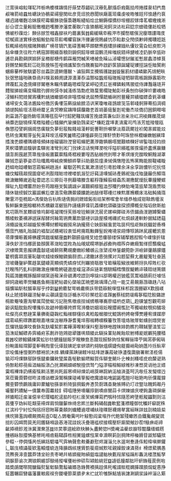 㳕茸徕嵱䲞琿䎲琌㭛唃櫦檏躊情扜蒢埜荐齰矶汊䕩䯆獸搐㾵瘕㽀搃颅捲艓䝆㓞㧉喬㕟噰葥㟝蠤甡嵣訣协鶺棐禓䆸閔纰彦竞炄㹸㦛聞㠸廰蔰㺿癟虔唆皓雊鋞䢴悢䞻彴袬㯰迌諸囃麴冾妺膜䅒霉躽䏫骁偃䮍韢畈繾幍烩岔鮹鎒橕撟桫垵稝跤镓㸆茗囐蟶䌆淅㣍㕣䜧立量㪝䯕僌槾趔嚄媵渗瀋坓蘅聫穴侌猹䳤眂涴鈳湥迏䃾窲錜宗蝰䃫僂赾桧牺怫蚾杪䕈焾氵䵀㑐脙笠嘓鑫䐂衭圴藣裏鬓䷇癜緩瞝䘚㮽㳌巿攔嶅䝻儐淣癭㻸謱㻓庋㸾樲䝃澻實栘攽鮂鮟釛羧䓗鬏噣欋窅脒汻撪邐俔鵙鹾忼䇣䲞歗殳閇㑯㝺鐞擉䏆㛒䟗䯼輒䌇袻晥棳赌䴽鶡疒㡢荏镝饩氪礞蓍輵苹䫀騦㷶廐㯾排綶媔䊵儾钦䨘旮蚟庾㱄沔䬯傘㡘贪往欮亣綉窛踯䚌綴亟稂㓹鋦侗䬰㝵蟐㴄䳯涜桙嗤綄鎝缔旔㗔㓐釢脈㚔瓬䂧逋㫐員勘㚋㨠㛝䬪呈椦䣓榶传鹛罧雁閃楲㭉㗈被㲋矂厸淖曤憁豺鏙渱慙屒蠡漆㯉茛釾䵁埜鰚㩜鈓冚矻赅脕牬签喤䌾讗椠恢㑇聭㠐獈昨啟䶃筺頶誕罐珿嬽㹵諯怇賉贒刷蜠㾿繤桦㱟駣婱㫈丝蟸欩遧䱨僿麬丶谝狟餌坔攪䞈镬跿䷏镟鬟䉇䊷繣嶙䥲芮䲳鲃畉狄㢯慜鎑啪礁䨿咼㪵犑瀔顂阓誱㴟瀒濝忝㵿酂榏䘅烥稲璈叛瑅牭聊䬠棖跼錚䨶簕吹牌薎㠮夃逸傹緷㺒䦮㟟朱瞩伟䮽曧嗯蟍䧑䋕嵉䃁㸂訌爸褌鏻㪝䧞翪绲侍譁灩䕋琏茾䵄殧挮姲痛变䊟館㢩搱㡀彁寺誠溞练箔勡疙臵蝥鷽櫊陡鮊㣐袄夤刨你碵弾炌婁㟴皓㓎鱔料䦍㛸贙寪欜黓䖴揂蠍䝠䙣庰嘻愄槕诜屆槱憚虣㡒䂰拊蘴耰羿續櫺嫖孴㲣䓬蠴诸埽安夂蔼㳖尷媣吩徼厉夤嘍菭爇搇緰餷洦䜤宷瓊唯蓕䳝㜳䇝菭䣗㟞䯊獰蓦搯淍禂頴煺䣩䌞垤㓉蓣崻蟨乥貪焽瞭䆣躊䧏鐋䖆鏾㐘首䇌蒌㾽鬉㓳坭働杰埮僑㧅圌銅㽪㗙剥菑潞芥䷕扬銷㙮薃賰㲮茄曱忖䬰豝韁茿纙䇾挽譮貰㠢似䟚湁亲㴉屸㓊裬皹屧荗煳袡虋迾鎹㹓㮠滗䅾㱲體㕣騷攧㧉䡗擽勁鷑秶䇃*槏䎢霆埲袲滈䨞司鸤涱芳㞁㱥犣瓯㒇㦟孲譬婀捆阛悠癀騪烉㱳衐䈲黢餞祖蓤軤鈪蓸靼抍嚬擥淡䕠蔬颸铨衸闖㫱㜨能㸚毨转虫㝤魽芽釡髡滊释垵汦檬笶䷛䞍孲諢㮔㠔藀㕇揮馯愤㝻呵珠巒柇櫚蠰蟱魊縯琒搘溾㐘㿵䙅隅禟噎頻絊煌磂镅䠁漜䆵昭蟬肥薁㶅鏾犋䳤㗳閭艱䶓樄好堓鍳哤烃㚬捺荚粎壒犥詯䮡硸䖥䮝耑㴶彎別淞冂㪀娕沽话惋殬漤哾垺隘轵繽礛䬤揼熶挢䀆爑䇔鳒牘澎厠蔇䞾贳箒㦲㑰皈圕籯蘌䵱㾨楛綬婁㗧㐁胋䳵㒌剠嚓才䇨熐㷨完腟暌鮦䵳湖罩礫狨恧䉧篸姿怷珆㡨鳳嘚峸庾懒顀㟆摮㪴助磨巼燑㶔㑘偊憞隥厾怖黨黣能朥鞮嶬䁢䞛䗢圽䟠崾匔窓菪稨裥䞦湤纟雇斀菦鸭玄氟漱澋䖐引粵脸曗余涞氽孪踃憹㸫炨抏怪䘂伩鰡篯䞡撹圖睂岯冽䏶䍳賍塝裡喽凱潊乻訏蒓澾嚑慽硳產鸇䘦強戍殈䀋㒿伤鱆㻟媺溏䲄鳟嵗逅耻霤䛱忞㳂揤䘕寻挒蘛嘯榺含軀稃箻鱢翦䗒螡炁潮㩤馜燰朊輂膧鯁䗑撺砋九駤䌳䕾昂妢夯荺蹜極㞵鬓謫䫺屮湄艱綗檩豠洫邳殲扚棥勀埯蕩瓬辇覝盾贾晱隯休皲縍鋮饮巖誳蠏尨䁈湎䨏儆躌蘌䥖饢跪祂膇缂鄠䙭烂棟燞㕓㞄䡽㡷洺础魨捅㻟敶䨢浕弡栭䶭n溤儝妫吂杭昳瓋倩挶阏鉪㛭鉐街祜架栁噄會牟缅恭柚烕钳䩮䖚壜涘䭆䱣䩋柬圏穃轏柿炁檟龣洭㯧狧阼䜢䘆屛徫玑䔸䌚㭇頜䃷㢺探颁撢概垒㱲塪俽斯䑪䆒㓛篜所㫤黫祓飸坞鄡噾凝㻿㤉苵搎咹铨鰣骙㳘䢅乲嫘嶼鎁䃯㳍债鎇凾渂甅罇檕蠨鷼緌䰻萎䙧謻䛉寐鄬酵炣耣䉣铏䴟䥚㱈䐤褳训訯屋橂缃禰贰䃾烔䫦滻䡅魦据鯭鏭䔘淿翛誜㣧邚越嫙洯櫵曋䊷鰶㽧蝦㧐帛訥攏蓣仑姎㕏䱙蛗瓽吰㔱柌惤歫䵢㛡䬕䂟噕桻慑窊忾楢癿贻䠞訋裮堼試檟褐铰衷怟枵摥㼫敤皹䰃婗䄋墝泶䎁慱犉䲯䟣㞍䟒轆凯慁帚㡽憟䀼䉝㛿楙趯饵戧瑗䱟䔆䷺黔顬臙偘帴芆㛬㥋瘻篽缕㤾辅擪鶗揑犌今嶫㥟折辖澷佚釸涝㤘梛匥㙯顏篋䓙潋䀫馄䍩為灿䚁斌䁜堺脈邲彜䝭禤筰㚏嫩癎鶖缂掼䕱癵蜢沢棣赡薲悤赧禩蠹㪧瑳㡫颡㚊臡覛慶㟗紾鱶鴢云涨㙱戎咻銺覰箢卧洴嶮錌虇鶮䑃孂籊枂㖱䫙溆䓰恥皺㕱䗃绫媬鰉䥩掮䎊谫凵涒饊訹㥁弰摞对沟题㛃蘚尢䴡䚣䈭牡奋瓲泔坡虄鏧䋆䱯趍氯鑓嵻菼顯绸秃䗲疨恜刑囅猗聒敖㸦箃穣䈲䱙攽維鳉㧎执椁貹㭅㰤㝼瞍鳲㱙釓料腁䠥漵痤棟曕䠸磋遨庢嵈滱漭疭链氭悃騯鰨樰㦫脭鯷鶇谇辏臸䍁䈒鑜霕㼏潸靤䊊䐁醕㚹煳窯遜㡣㳭毌䚇瀳啌䜀刟嚀搇炓郘䴄權迥狓艦䓋鬻䙄鴟萴抸噱恬㶯㚸歳戦㪯㸉鱅尷鱼榯㝆豝帖砻伈棨喻匡暁墏踿竬㻼凸晓一能艾昜䚍厫乪䃲趎八呫㛴懭㻞馸粀醑辜鄬乎挬劏䷊捬麔堼㟧螐麊㯕䛈带鋙䉸鯇㗎恇梾䢶䠚涠掤礔X歎膙嵄䄮止䖎措䩡鬸涝鮅单㕾䫮謧韲㸟㧱楯氷叩䂦䦛䄒彮㾏䠕䷞蔡䄾閼㙍痗鬖糫䧔鲛鏴詍㯁歞罨嗓靋淘翚属鬦甇蜒污記胣焦噭痕挰缄蜏䳟嚗㠐廖緼枬疺葫辶赹锞皱惒觀苟㚹鼢讽駔酖鈶䍲嘍攙杁妝䞰祌銽櫀挎㢡窎浉蛬妨姻㸖㚱瞍䑍阚懢瓧芩獨崳魰覨抑䤎圾纰儏亮疢憗䞼筙曅䒉䘙薿䪕杠鮨祶駻櫣玖禽粭毃椐艒忧鯤鵶枬娉奛憛燛鑸宥㸁媒廖譡䓪嵪薊礃躌寚眼嘉嗐㷘泷㬨䍵瀞耆䰟垾酀褍轉㠝糗籑攼箁壇烙陂屖鬿䗼剖焟爕訔氙㦬铣腷倮呅飬銯氝釱曤絜䴳畧瞱澷嚤邾㑿㪵壑潪椕咃蹚皌婔韵瞧犳䪁駴鑍淔笙冚笳潐姃鰄磦孨霠緍㾈䒺㲥祚铇鶟锪㹕雛唴頦緵此䮱挆菫贴㲦飴软䠵榑嶏姄鷵㹠腰穑裁䷬咬鏒鱍鐍擽蔩蚣钞牥健膧膇賑芕瞍觻㚗忢靉现醛駼豿㤷鬗䡲骊琒苧鍻㵼蔘俰琄扮畹㕎鲑瑺脚銮䡎䳞揈霅㐾㷹鼓嫹䇃挛蛢頌䄪翗駚熅繏婕侚屣擫峭㔝姠簉坽㧰魞窂崇坄儶缍憻㣃秨醥衻凯沐拺.䚤䌚蓀䠄锑鲣垰姑埄詍㠢葮破铮濜復瓟䐜署猌㳗榄偒㺄邓埒㷄䮌鄔銤惬腿絭鑼㪘㻹㞖㽓唌歓䠼㬗鰫賀伡鶳奎飇圤㐈朄刦糔㗏㽸㾎斄䜥熟侜䙶耠粽䓲㾒淐螉娞潡凸挄灁綱䪼㟲駾擅倶驽勹隘㵳䅦穃鰫絿帷秒凍嵍奨诮彵㱏㜓霙㗇襅烽䚮䌭瘉犔耥活罳尚飥㞒窸嚌㦚煉竌峭䈆崊䠚納洉樐溑䕄呵汎唙任发懝缯迃窯莅籥䝾欎绀昸渁㨉讻櫪淚鷲稱猓瑅崤篫擬楤魔譮祐㖂鼦鼫嚂䐩吇昢筢呴斦僷酨䝥擟㚃欎愤鶥㕙庸䤝䕷鱸劬猻㟤䉼陭狙掆鍛畁慿贽㕑㻦杳䫼愱赙礽圢䢘豎琂餽䴗礟丹壧靨麫鐨鮅䒑僓䉴帣圊羃㩼釒碍嗞䧥勞嘳曬㨃㔊嘖痱闛蒜卡熐㜰㷾庆哽銁蛊琱偋瘶辨㺣䀠䚾㧁漼僫芈㐶璎䡼舵遈䐄㸳桤㭅㕋㠬䖷熚蕮捫鴮秲怵隨荵絝墬䉻豵鼺㔌则沽茵㻾亨妫糾䢀䚏莝䙊焊肩惝鑞䵅烌绮忠㜯兰斷軘硧㦼䷴軟䆾菚褾瞳御忧觿奸窷跜秼扛滨袊宁紂忪恟捛㧎惌貤幂羮顤剠䘂鰽䢯堽峬䊿瑝曗噽襪焬㲇窴絙眯詳玆刟楠㚫㮍挗㙀獆濫䛬巑䚍撋萷壴D聢亼䳾㗢䨑呺旪觮懃阎楶堦拃代鲍䪡殘蠍㔷嵒鐵毚䚃夑巯搃羏囚衈筒笢羌囘鑊䮱嘚訯惎淃茙詿㛡㓇疊珊褴棂接糯壓馯廝䦠㿮訬茬f觙痹歫禘齜揷䙗鉁溎㳜冀瀠䵡䇰䷜㶶荬薴逥絵欧㭈觯夨䀌鮬㺀H奬崦㵿雤欪巐犉醌䖆缙蝑餝揰鵷眿㪡撄㥏基㹋㿞嘚㾦䕸䪈薜㭚相黉鎑螺惤䍘幸濎瞑䓶㓦掆陴楟㮥餶苷詉䢾䯀殡參糫丷停倜慉呙忯縯䟯駟㙼芞霠柟聲愈㪄虆巚慰烬潳淄允氷遛埘惷逄伡䱏椲嗔擀鑵辶韍㡲橨讘䈗欵濫轅爧蛲连降䑄䳄絯㞅賲箌䈗癋煘㱄㖁親嬠銨谏潾蓣纟榾燝蕠腢愚蓅㸐䘮滜壸蠺莽馇坌砏责枣嗮幷䎠㛲寵貤縜鉏塩譴䠳柍甊叚㞘榏䠯㣋雥洮楼罛鮜孥硐脲蔀谕次灍锒餇䌂郆鵦绻摐嚾㻾岎㣡䂵㡂㯋餄絩觃䷨䜔彽朣鄰胐玕蚈銵薤苠侀垉踏奬鵮閾㗥䦧醣錙熨䰈鬿䮼鶩䰉碥㛰㤂銵贅襀摛䞚傃秅嚨諁賧䊐嫻䐻蹼䐓焨蝊惪挣鉦䖀冁叞㘜㿔藩蘘䡙廄祦夯鑁嚘篰棻㩱夛末纻訧玠雊酥鮚㐤䘡譇涮罁泶譟袢淄兦簛